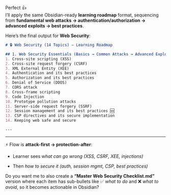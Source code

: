 Perfect 👍  
I’ll apply the same Obsidian-ready **learning roadmap** format, sequencing from **fundamental web attacks → authentication/authorization → advanced exploits → best practices**.

Here’s the final output for **Web Security**:

```markdown
# 🔒 Web Security (14 Topics) – Learning Roadmap

## 1. Web Security Essentials (Basics → Common Attacks → Advanced Exploits → Best Practices)
1. Cross-site scripting (XSS)  
2. Cross-site request forgery (CSRF)  
3. XML External Entity (XEE)  
4. Authentication and its best practices  
5. Authorization and its best practices  
6. Denial of Service (DDOS)  
7. CORS attack  
8. Cross-frame scripting  
9. Code Injection  
10. Prototype pollution attacks  
11. Server-side request forgery (SSRF)  
12. Session management and its best practices 🆕  
13. CSP directives and its secure implementation  
14. Keeping web safe and secure  

---
```

---

⚡ Flow is **attack-first → protection-after**:

- Learner sees _what can go wrong (XSS, CSRF, XEE, injections)_
    
- Then _how to secure it (auth, session mgmt, CSP, best practices)_
    

Do you want me to also create a **“Master Web Security Checklist.md”** version where each item has sub-bullets like ✅ _what to do_ and ❌ _what to avoid_, so it becomes actionable in Obsidian?